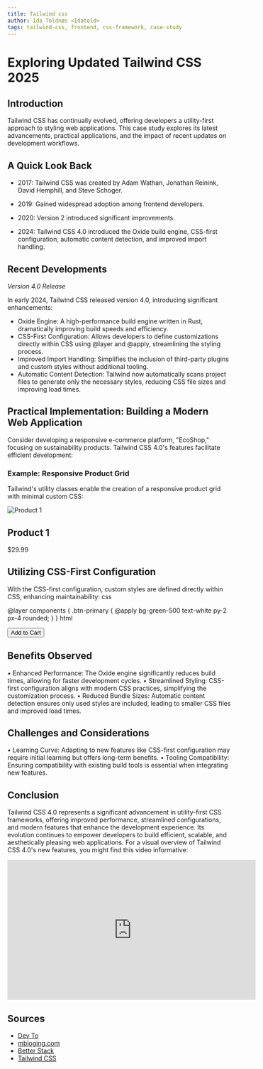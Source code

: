 ```yaml
---
title: Tailwind css
author: Ida Toldnæs <Idatold>
tags: tailwind-css, frontend, css-framework, case-study
---
```



# Exploring Updated Tailwind CSS 2025


## Introduction

Tailwind CSS has continually evolved, offering developers a utility-first approach to styling web applications. This case study explores its latest advancements, practical applications, and the impact of recent updates on development workflows.

## A Quick Look Back

- 2017: Tailwind CSS was created by Adam Wathan, Jonathan Reinink, David Hemphill, and Steve Schoger.

- 2019: Gained widespread adoption among frontend developers.

- 2020: Version 2 introduced significant improvements.

- 2024: Tailwind CSS 4.0 introduced the Oxide build engine, CSS-first configuration, automatic content detection, and improved import handling.


## Recent Developments

*Version 4.0 Release*

In early 2024, Tailwind CSS released version 4.0, introducing significant enhancements:

-	Oxide Engine: A high-performance build engine written in Rust, dramatically improving build speeds and efficiency.
-	CSS-First Configuration: Allows developers to define customizations directly within CSS using @layer and @apply, streamlining the styling process. 
-	Improved Import Handling: Simplifies the inclusion of third-party plugins and custom styles without additional tooling. 
-	Automatic Content Detection: Tailwind now automatically scans project files to generate only the necessary styles, reducing CSS file sizes and improving load times. 

## Practical Implementation: Building a Modern Web Application

Consider developing a responsive e-commerce platform, "EcoShop," focusing on sustainability products. Tailwind CSS 4.0's features facilitate efficient development:

### Example: Responsive Product Grid
Tailwind's utility classes enable the creation of a responsive product grid with minimal custom CSS:




<div class="grid grid-cols-1 sm:grid-cols-2 lg:grid-cols-4 gap-6">
  <div class="bg-white p-4 rounded-lg shadow-md">
    <img src="product1.jpg" alt="Product 1" class="w-full h-48 object-cover rounded-t-lg">
    <h2 class="mt-2 text-xl font-semibold">Product 1</h2>
    <p class="text-gray-600">$29.99</p>
  </div>
 
</div>


## Utilizing CSS-First Configuration
With the CSS-first configuration, custom styles are defined directly within CSS, enhancing maintainability:
css

@layer components {
  .btn-primary {
    @apply bg-green-500 text-white py-2 px-4 rounded;
  }
}
html

<button class="btn-primary">Add to Cart</button>

## Benefits Observed

•	Enhanced Performance: The Oxide engine significantly reduces build times, allowing for faster development cycles. 
•	Streamlined Styling: CSS-first configuration aligns with modern CSS practices, simplifying the customization process. 
•	Reduced Bundle Sizes: Automatic content detection ensures only used styles are included, leading to smaller CSS files and improved load times. 

## Challenges and Considerations

•	Learning Curve: Adapting to new features like CSS-first configuration may require initial learning but offers long-term benefits.
•	Tooling Compatibility: Ensuring compatibility with existing build tools is essential when integrating new features.

## Conclusion

Tailwind CSS 4.0 represents a significant advancement in utility-first CSS frameworks, offering improved performance, streamlined configurations, and modern features that enhance the development experience. Its evolution continues to empower developers to build efficient, scalable, and aesthetically pleasing web applications.
For a visual overview of Tailwind CSS 4.0's new features, you might find this video informative:

<iframe width="560" height="315" src="https://www.youtube.com/embed/ud913ekwAOQ?si=dTbYy462eHpWm8aU" title="YouTube video player" frameborder="0" allow="accelerometer; autoplay; clipboard-write; encrypted-media; gyroscope; picture-in-picture; web-share" referrerpolicy="strict-origin-when-cross-origin" allowfullscreen></iframe>


## Sources 

- [Dev To](https://dev.to/qa3emnik/tailwind-css-v4-whats-new-and-why-its-a-game-changer-29d)
- [mbloging.com](https://www.mbloging.com/post/tailwind-4-new-features-updates)
- [Better Stack](https://www.youtube.com/watch?v=ud913ekwAOQ&ab_channel=BetterStack)
- [Tailwind CSS](https://tailwindcss.com/docs/upgrade-guide)
